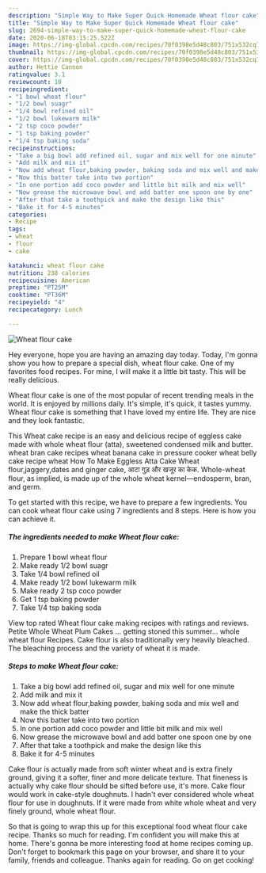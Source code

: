 ```yaml
---
description: "Simple Way to Make Super Quick Homemade Wheat flour cake"
title: "Simple Way to Make Super Quick Homemade Wheat flour cake"
slug: 2694-simple-way-to-make-super-quick-homemade-wheat-flour-cake
date: 2020-06-18T03:15:25.522Z
image: https://img-global.cpcdn.com/recipes/70f0398e5d48c803/751x532cq70/wheat-flour-cake-recipe-main-photo.jpg
thumbnail: https://img-global.cpcdn.com/recipes/70f0398e5d48c803/751x532cq70/wheat-flour-cake-recipe-main-photo.jpg
cover: https://img-global.cpcdn.com/recipes/70f0398e5d48c803/751x532cq70/wheat-flour-cake-recipe-main-photo.jpg
author: Hettie Cannon
ratingvalue: 3.1
reviewcount: 10
recipeingredient:
- "1 bowl wheat flour"
- "1/2 bowl suagr"
- "1/4 bowl refined oil"
- "1/2 bowl lukewarm milk"
- "2 tsp coco powder"
- "1 tsp baking powder"
- "1/4 tsp baking soda"
recipeinstructions:
- "Take a big bowl add refined oil, sugar and mix well for one minute"
- "Add milk and mix it"
- "Now add wheat flour,baking powder, baking soda and mix well and make the thick batter"
- "Now this batter take into two portion"
- "In one portion add coco powder and little bit milk and mix well"
- "Now grease the microwave bowl and add batter one spoon one by one"
- "After that take a toothpick and make the design like this"
- "Bake it for 4-5 minutes"
categories:
- Recipe
tags:
- wheat
- flour
- cake

katakunci: wheat flour cake 
nutrition: 238 calories
recipecuisine: American
preptime: "PT25M"
cooktime: "PT36M"
recipeyield: "4"
recipecategory: Lunch

---
```



![Wheat flour cake](https://img-global.cpcdn.com/recipes/70f0398e5d48c803/751x532cq70/wheat-flour-cake-recipe-main-photo.jpg)

Hey everyone, hope you are having an amazing day today. Today, I'm gonna show you how to prepare a special dish, wheat flour cake. One of my favorites food recipes. For mine, I will make it a little bit tasty. This will be really delicious.

Wheat flour cake is one of the most popular of recent trending meals in the world. It is enjoyed by millions daily. It's simple, it's quick, it tastes yummy. Wheat flour cake is something that I have loved my entire life. They are nice and they look fantastic.

This Wheat cake recipe is an easy and delicious recipe of eggless cake made with whole wheat flour (atta), sweetened condensed milk and butter. wheat bran cake recipes wheat banana cake in pressure cooker wheat belly cake recipe wheat How To Make Eggless Atta Cake Wheat flour,jaggery,dates and ginger cake, आटा गुड़ और खजूर का केक. Whole-wheat flour, as implied, is made up of the whole wheat kernel—endosperm, bran, and germ.


To get started with this recipe, we have to prepare a few ingredients. You can cook wheat flour cake using 7 ingredients and 8 steps. Here is how you can achieve it.

<!--inarticleads1-->

##### The ingredients needed to make Wheat flour cake:

1. Prepare 1 bowl wheat flour
1. Make ready 1/2 bowl suagr
1. Take 1/4 bowl refined oil
1. Make ready 1/2 bowl lukewarm milk
1. Make ready 2 tsp coco powder
1. Get 1 tsp baking powder
1. Take 1/4 tsp baking soda


View top rated Wheat flour cake making recipes with ratings and reviews. Petite Whole Wheat Plum Cakes … getting stoned this summer… whole wheat flour Recipes. Cake flour is also traditionally very heavily bleached. The bleaching process and the variety of wheat it is made. 

<!--inarticleads2-->

##### Steps to make Wheat flour cake:

1. Take a big bowl add refined oil, sugar and mix well for one minute
1. Add milk and mix it
1. Now add wheat flour,baking powder, baking soda and mix well and make the thick batter
1. Now this batter take into two portion
1. In one portion add coco powder and little bit milk and mix well
1. Now grease the microwave bowl and add batter one spoon one by one
1. After that take a toothpick and make the design like this
1. Bake it for 4-5 minutes


Cake flour is actually made from soft winter wheat and is extra finely ground, giving it a softer, finer and more delicate texture. That fineness is actually why cake flour should be sifted before use, it&#39;s more. Cake flour would work in cake-style doughnuts. I hadn&#39;t ever considered whole wheat flour for use in doughnuts. If it were made from white whole wheat and very finely ground, whole wheat flour. 

So that is going to wrap this up for this exceptional food wheat flour cake recipe. Thanks so much for reading. I'm confident you will make this at home. There's gonna be more interesting food at home recipes coming up. Don't forget to bookmark this page on your browser, and share it to your family, friends and colleague. Thanks again for reading. Go on get cooking!
